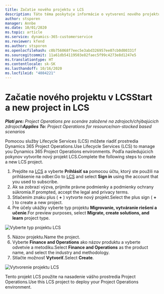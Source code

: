 ```yaml
---
title: Začatie nového projektu v LCS
description: Táto téma poskytuje informácie o vytvorení nového projektu v LCS pre vaše prostredie Project Operations.
author: stsporen
manager: Annbe
ms.date: 10/01/2020
ms.topic: article
ms.service: dynamics-365-customerservice
ms.reviewer: kfend
ms.author: stsporen
ms.openlocfilehash: c0b756068f7eec5e3abd326957ee07cb0d00331f
ms.sourcegitcommit: 11a61db54119503e82faec5f99c4273e8d1247e5
ms.translationtype: HT
ms.contentlocale: sk-SK
ms.lasthandoff: 10/16/2020
ms.locfileid: "4084221"
---
```

# <a name="start-a-new-project-in-lcs"></a><span data-ttu-id="0834e-103">Začatie nového projektu v LCS</span><span class="sxs-lookup"><span data-stu-id="0834e-103">Start a new project in LCS</span></span>

<span data-ttu-id="0834e-104">_**Platí pre:** Project Operations pre scenáre založené na zdrojoch/chýbajúcich zdrojoch_</span><span class="sxs-lookup"><span data-stu-id="0834e-104">_**Applies To:** Project Operations for resource/non-stocked based scenarios_</span></span>

<span data-ttu-id="0834e-105">Pomocou služby Lifecycle Services (LCS) môžete riadiť prostredia Dynamics 365 Project Operations.</span><span class="sxs-lookup"><span data-stu-id="0834e-105">Use Lifecycle Services (LCS) to manage you Dynamics 365 Project Operations environments.</span></span> <span data-ttu-id="0834e-106">Podľa nasledujúcich pokynov vytvoríte nový projekt LCS.</span><span class="sxs-lookup"><span data-stu-id="0834e-106">Complete the following steps to create a new LCS project.</span></span>

1. <span data-ttu-id="0834e-107">Prejdite na [LCS](https://lcs.dynamics.com/Logon/Index) a vyberte **Prihlásiť sa** pomocou účtu, ktorý ste použili na prihlásenie na odber.</span><span class="sxs-lookup"><span data-stu-id="0834e-107">Go to [LCS](https://lcs.dynamics.com/Logon/Index) and select **Sign in** using the account that you used to subscribe.</span></span>
2. <span data-ttu-id="0834e-108">Ak sa zobrazí výzva, prijmite právne podmienky a podmienky ochrany súkromia.</span><span class="sxs-lookup"><span data-stu-id="0834e-108">If prompted, accept the legal and privacy terms.</span></span>
3. <span data-ttu-id="0834e-109">Stlačením znaku plus ( **+** ) vytvorte nový projekt.</span><span class="sxs-lookup"><span data-stu-id="0834e-109">Select the plus sign ( **+** ) to create a new project.</span></span>
4. <span data-ttu-id="0834e-110">Pre účely ukážky vyberte typ projektu **Migrovanie, vytváranie riešení a učenie**.</span><span class="sxs-lookup"><span data-stu-id="0834e-110">For preview purposes, select **Migrate, create solutions, and learn** project type.</span></span>

  ![Vyberte typ projektu LCS](./media/create-lcs-1.png)

5. <span data-ttu-id="0834e-112">Názov projektu.</span><span class="sxs-lookup"><span data-stu-id="0834e-112">Name the project.</span></span> 
6. <span data-ttu-id="0834e-113">Vyberte **Finance and Operations** ako názov produktu a vyberte odvetvie a metodiku.</span><span class="sxs-lookup"><span data-stu-id="0834e-113">Select **Finance and Operations** as the product name, and select the industry and methodology.</span></span> 
7. <span data-ttu-id="0834e-114">Stlačte možnosť **Vytvoriť**.</span><span class="sxs-lookup"><span data-stu-id="0834e-114">Select **Create**.</span></span>

![Vytvorenie projektu LCS](./media/create-lcs-2.png)

<span data-ttu-id="0834e-116">Tento projekt LCS použite na nasadenie vášho prostredia Project Operations.</span><span class="sxs-lookup"><span data-stu-id="0834e-116">Use this LCS project to deploy your Project Operations environment.</span></span>

